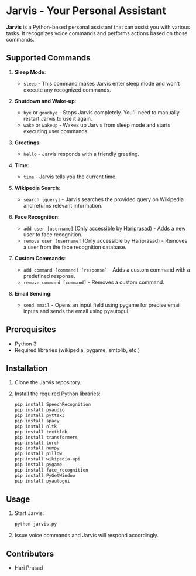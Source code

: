 # Jarvis - Your Personal Assistant

**Jarvis** is a Python-based personal assistant that can assist you with various tasks. It recognizes voice commands and performs actions based on those commands.

## Supported Commands

1. **Sleep Mode**: 
    - `sleep` - This command makes Jarvis enter sleep mode and won't execute any recognized commands.

2. **Shutdown and Wake-up**:
    - `bye` or `goodbye` - Stops Jarvis completely. You'll need to manually restart Jarvis to use it again.
    - `wake` or `wakeup` - Wakes up Jarvis from sleep mode and starts executing user commands.

3. **Greetings**:
    - `hello` - Jarvis responds with a friendly greeting.

4. **Time**:
    - `time` - Jarvis tells you the current time.

5. **Wikipedia Search**:
    - `search [query]` - Jarvis searches the provided query on Wikipedia and returns relevant information.

6. **Face Recognition**:
    - `add user [username]` (Only accessible by Hariprasad) - Adds a new user to face recognition.
    - `remove user [username]` (Only accessible by Hariprasad) - Removes a user from the face recognition database.

7. **Custom Commands**:
    - `add command [command] [response]` - Adds a custom command with a predefined response.
    - `remove command [command]` - Removes a custom command.

8. **Email Sending**:
    - `send email` - Opens an input field using pygame for precise email inputs and sends the email using pyautogui.

## Prerequisites

- Python 3
- Required libraries (wikipedia, pygame, smtplib, etc.)

## Installation

1. Clone the Jarvis repository.

2. Install the required Python libraries:
    ```bash
    pip install SpeechRecognition
    pip install pyaudio
    pip install pyttsx3
    pip install spacy
    pip install nltk
    pip install textblob
    pip install transformers
    pip install torch
    pip install numpy
    pip install pillow
    pip install wikipedia-api
    pip install pygame
    pip install face_recognition
    pip install PyGetWindow
    pip install pyautogui
    ```

## Usage

1. Start Jarvis:
    ```bash
    python jarvis.py
    ```

2. Issue voice commands and Jarvis will respond accordingly.

## Contributors

- Hari Prasad
<!-- 
## License

This project is licensed under the MIT License - see the [LICENSE](LICENSE) file for details.

---

You can replace "Your Name" with your actual name and customize the README further as needed. -->